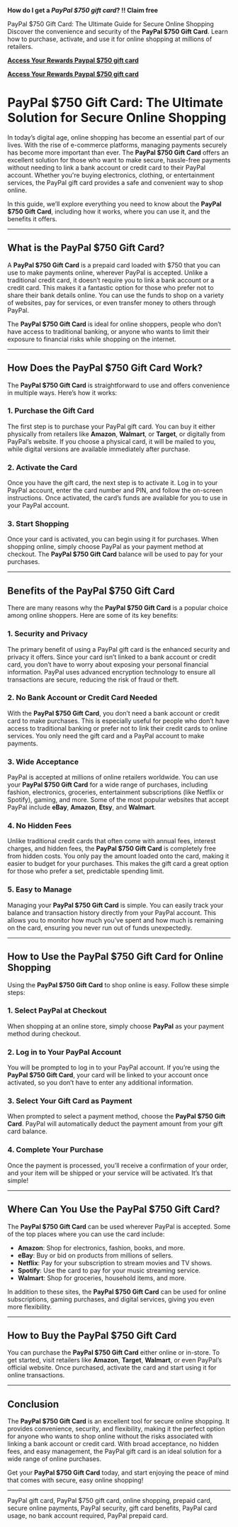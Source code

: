 **How do I get a *PayPal $750 gift card*? !! Claim free**

PayPal $750 Gift Card: The Ultimate Guide for Secure Online Shopping  
Discover the convenience and security of the **PayPal $750 Gift Card**. Learn how to purchase, activate, and use it for online shopping at millions of retailers.

**[Access Your Rewards Paypal $750 gift card](https://amazonfreecode.com/lp/d38ec62)**

**[Access Your Rewards Paypal $750 gift card](https://amazonfreecode.com/lp/d38ec62)**

# PayPal $750 Gift Card: The Ultimate Solution for Secure Online Shopping

In today’s digital age, online shopping has become an essential part of our lives. With the rise of e-commerce platforms, managing payments securely has become more important than ever. The **PayPal $750 Gift Card** offers an excellent solution for those who want to make secure, hassle-free payments without needing to link a bank account or credit card to their PayPal account. Whether you're buying electronics, clothing, or entertainment services, the PayPal gift card provides a safe and convenient way to shop online.

In this guide, we’ll explore everything you need to know about the **PayPal $750 Gift Card**, including how it works, where you can use it, and the benefits it offers. 

---

## What is the PayPal $750 Gift Card?

A **PayPal $750 Gift Card** is a prepaid card loaded with $750 that you can use to make payments online, wherever PayPal is accepted. Unlike a traditional credit card, it doesn’t require you to link a bank account or a credit card. This makes it a fantastic option for those who prefer not to share their bank details online. You can use the funds to shop on a variety of websites, pay for services, or even transfer money to others through PayPal.

The **PayPal $750 Gift Card** is ideal for online shoppers, people who don’t have access to traditional banking, or anyone who wants to limit their exposure to financial risks while shopping on the internet.

---

## How Does the PayPal $750 Gift Card Work?

The **PayPal $750 Gift Card** is straightforward to use and offers convenience in multiple ways. Here’s how it works:

### 1. **Purchase the Gift Card**
The first step is to purchase your PayPal gift card. You can buy it either physically from retailers like **Amazon**, **Walmart**, or **Target**, or digitally from PayPal’s website. If you choose a physical card, it will be mailed to you, while digital versions are available immediately after purchase.

### 2. **Activate the Card**
Once you have the gift card, the next step is to activate it. Log in to your PayPal account, enter the card number and PIN, and follow the on-screen instructions. Once activated, the card’s funds are available for you to use in your PayPal account.

### 3. **Start Shopping**
Once your card is activated, you can begin using it for purchases. When shopping online, simply choose PayPal as your payment method at checkout. The **PayPal $750 Gift Card** balance will be used to pay for your purchases.

---

## Benefits of the PayPal $750 Gift Card

There are many reasons why the **PayPal $750 Gift Card** is a popular choice among online shoppers. Here are some of its key benefits:

### 1. **Security and Privacy**
The primary benefit of using a PayPal gift card is the enhanced security and privacy it offers. Since your card isn’t linked to a bank account or credit card, you don’t have to worry about exposing your personal financial information. PayPal uses advanced encryption technology to ensure all transactions are secure, reducing the risk of fraud or theft.

### 2. **No Bank Account or Credit Card Needed**
With the **PayPal $750 Gift Card**, you don’t need a bank account or credit card to make purchases. This is especially useful for people who don’t have access to traditional banking or prefer not to link their credit cards to online services. You only need the gift card and a PayPal account to make payments.

### 3. **Wide Acceptance**
PayPal is accepted at millions of online retailers worldwide. You can use your **PayPal $750 Gift Card** for a wide range of purchases, including fashion, electronics, groceries, entertainment subscriptions (like Netflix or Spotify), gaming, and more. Some of the most popular websites that accept PayPal include **eBay**, **Amazon**, **Etsy**, and **Walmart**.

### 4. **No Hidden Fees**
Unlike traditional credit cards that often come with annual fees, interest charges, and hidden fees, the **PayPal $750 Gift Card** is completely free from hidden costs. You only pay the amount loaded onto the card, making it easier to budget for your purchases. This makes the gift card a great option for those who prefer a set, predictable spending limit.

### 5. **Easy to Manage**
Managing your **PayPal $750 Gift Card** is simple. You can easily track your balance and transaction history directly from your PayPal account. This allows you to monitor how much you’ve spent and how much is remaining on the card, ensuring you never run out of funds unexpectedly.

---

## How to Use the PayPal $750 Gift Card for Online Shopping

Using the **PayPal $750 Gift Card** to shop online is easy. Follow these simple steps:

### 1. **Select PayPal at Checkout**
When shopping at an online store, simply choose **PayPal** as your payment method during checkout.

### 2. **Log in to Your PayPal Account**
You will be prompted to log in to your PayPal account. If you’re using the **PayPal $750 Gift Card**, your card will be linked to your account once activated, so you don’t have to enter any additional information.

### 3. **Select Your Gift Card as Payment**
When prompted to select a payment method, choose the **PayPal $750 Gift Card**. PayPal will automatically deduct the payment amount from your gift card balance.

### 4. **Complete Your Purchase**
Once the payment is processed, you’ll receive a confirmation of your order, and your item will be shipped or your service will be activated. It’s that simple!

---

## Where Can You Use the PayPal $750 Gift Card?

The **PayPal $750 Gift Card** can be used wherever PayPal is accepted. Some of the top places where you can use the card include:

- **Amazon**: Shop for electronics, fashion, books, and more.
- **eBay**: Buy or bid on products from millions of sellers.
- **Netflix**: Pay for your subscription to stream movies and TV shows.
- **Spotify**: Use the card to pay for your music streaming service.
- **Walmart**: Shop for groceries, household items, and more.

In addition to these sites, the **PayPal $750 Gift Card** can be used for online subscriptions, gaming purchases, and digital services, giving you even more flexibility.

---

## How to Buy the PayPal $750 Gift Card

You can purchase the **PayPal $750 Gift Card** either online or in-store. To get started, visit retailers like **Amazon**, **Target**, **Walmart**, or even PayPal’s official website. Once purchased, activate the card and start using it for online transactions.

---

## Conclusion

The **PayPal $750 Gift Card** is an excellent tool for secure online shopping. It provides convenience, security, and flexibility, making it the perfect option for anyone who wants to shop online without the risks associated with linking a bank account or credit card. With broad acceptance, no hidden fees, and easy management, the PayPal gift card is an ideal solution for a wide range of online purchases.

Get your **PayPal $750 Gift Card** today, and start enjoying the peace of mind that comes with secure, easy online shopping!

---

PayPal gift card, PayPal $750 gift card, online shopping, prepaid card, secure online payments, PayPal security, gift card benefits, PayPal card usage, no bank account required, PayPal prepaid card.
